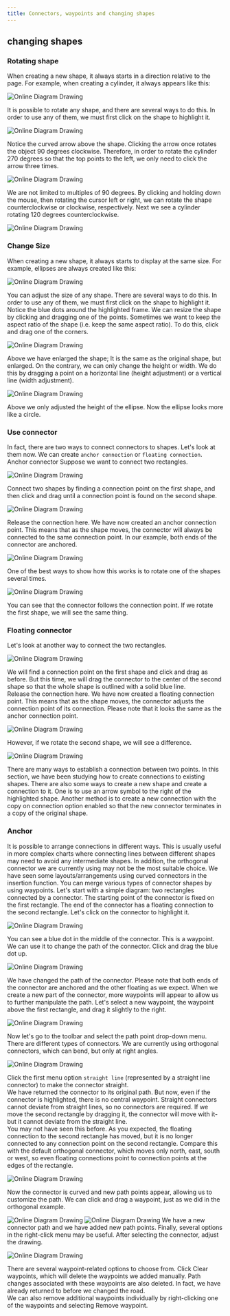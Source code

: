 ```yaml
---
title: Connectors, waypoints and changing shapes
---
```


##	changing shapes

### Rotating shape

When creating a new shape, it always starts in a direction relative to the page. For example, when creating a cylinder, it always appears like this:
 
![Online Diagram Drawing](/public/themes/freedgo/link_draw.png "Connectors, waypoints and changing shapes")   

It is possible to rotate any shape, and there are several ways to do this. In order to use any of them, we must first click on the shape to highlight it.


![Online Diagram Drawing](/public/themes/freedgo/link_draw1.png "Connectors, waypoints and changing shapes")   

Notice the curved arrow above the shape.
Clicking the arrow once rotates the object 90 degrees clockwise. Therefore, in order to rotate the cylinder 270 degrees so that the top points to the left, we only need to click the arrow three times.
 
![Online Diagram Drawing](/public/themes/freedgo/link_draw3.png "Connectors, waypoints and changing shapes") 

We are not limited to multiples of 90 degrees. 
By clicking and holding down the mouse, then rotating the cursor left or right, we can rotate the shape counterclockwise or clockwise, respectively. Next we see a cylinder rotating 120 degrees counterclockwise.


 ![Online Diagram Drawing](/public/themes/freedgo/link_draw4.png "Connectors, waypoints and changing shapes") 

###	Change Size

When creating a new shape, it always starts to display at the same size. For example, ellipses are always created like this:

![Online Diagram Drawing](/public/themes/freedgo/link_draw5.png "Connectors, waypoints and changing shapes") 
 
You can adjust the size of any shape. There are several ways to do this. 
In order to use any of them, we must first click on the shape to highlight it. 
Notice the blue dots around the highlighted frame. We can resize the shape by clicking and dragging one of the points. 
Sometimes we want to keep the aspect ratio of the shape (i.e. keep the same aspect ratio). 
To do this, click and drag one of the corners.
 
 ![Online Diagram Drawing](/public/themes/freedgo/link_draw6.png "Connectors, waypoints and changing shapes") 
 
Above we have enlarged the shape; It is the same as the original shape, but enlarged. 
On the contrary, we can only change the height or width. We do this by dragging a point on a horizontal line (height adjustment) or a vertical line (width adjustment).

 ![Online Diagram Drawing](/public/themes/freedgo/link_draw7.png "Connectors, waypoints and changing shapes") 

Above we only adjusted the height of the ellipse. Now the ellipse looks more like a circle.

###	Use connector
In fact, there are two ways to connect connectors to shapes.
 Let's look at them now. We can create `anchor connection` or `floating connection`.  Anchor connector  Suppose we want to connect two rectangles.


![Online Diagram Drawing](/public/themes/freedgo/link_draw8.png "Connectors, waypoints and changing shapes") 
 
Connect two shapes by finding a connection point on the first shape, and then click and drag until a connection point is found on the second shape.
 
 ![Online Diagram Drawing](/public/themes/freedgo/link_draw9.png "Connectors, waypoints and changing shapes") 

Release the connection here.
 We have now created an anchor connection point. 
 This means that as the shape moves, the connector will always be connected to the same connection point. 
 In our example, both ends of the connector are anchored.

![Online Diagram Drawing](/public/themes/freedgo/link_draw10.png "Connectors, waypoints and changing shapes") 
 
One of the best ways to show how this works is to rotate one of the shapes several times.
 
![Online Diagram Drawing](/public/themes/freedgo/link_draw11.png "Connectors, waypoints and changing shapes") 


You can see that the connector follows the connection point. If we rotate the first shape, we will see the same thing.

###	Floating connector

Let's look at another way to connect the two rectangles.

 ![Online Diagram Drawing](/public/themes/freedgo/link_draw12.png "Connectors, waypoints and changing shapes") 

We will find a connection point on the first shape and click and drag as before. But this time, we will drag the connector to the center of the second shape so that the whole shape is outlined with a solid blue line.   
Release the connection here. We have now created a floating connection point. This means that as the shape moves, the connector adjusts the connection point of its connection. Please note that it looks the same as the anchor connection point.
 
 ![Online Diagram Drawing](/public/themes/freedgo/link_draw13.png "Connectors, waypoints and changing shapes") 
 
However, if we rotate the second shape, we will see a difference.
 
 
 ![Online Diagram Drawing](/public/themes/freedgo/link_draw14.png "Connectors, waypoints and changing shapes") 

There are many ways to establish a connection between two points. In this section, we have been studying how to create connections to existing shapes. There are also some ways to create a new shape and create a connection to it. 
One is to use an arrow symbol to the right of the highlighted shape. 
Another method is to create a new connection with the copy on connection option enabled so that the new connector terminates in a copy of the original shape.

###	Anchor
It is possible to arrange connections in different ways. This is usually useful in more complex charts where connecting lines between different shapes may need to avoid any intermediate shapes. In addition, the orthogonal connector we are currently using may not be the most suitable choice. We have seen some layouts/arrangements using curved connectors in the insertion function. 
You can merge various types of connector shapes by using waypoints. 
 Let's start with a simple diagram: two rectangles connected by a connector. The starting point of the connector is fixed on the first rectangle. The end of the connector has a floating connection to the second rectangle. Let's click on the connector to highlight it.
 
 ![Online Diagram Drawing](/public/themes/freedgo/link_draw15.png "Connectors, waypoints and changing shapes") 
  
You can see a blue dot in the middle of the connector. This is a waypoint. We can use it to change the path of the connector. Click and drag the blue dot up.

 ![Online Diagram Drawing](/public/themes/freedgo/link_draw16.png "Connectors, waypoints and changing shapes") 

We have changed the path of the connector. Please note that both ends of the connector are anchored and the other floating as we expect. When we create a new part of the connector, more waypoints will appear to allow us to further manipulate the path. 
Let's select a new waypoint, the waypoint above the first rectangle, and drag it slightly to the right.

 
![Online Diagram Drawing](/public/themes/freedgo/link_draw17.png "Connectors, waypoints and changing shapes") 


Now let's go to the toolbar and select the path point drop-down menu. There are different types of connectors. We are currently using orthogonal connectors, which can bend, but only at right angles.

 
  ![Online Diagram Drawing](/public/themes/freedgo/link_draw18.png "Connectors, waypoints and changing shapes") 

Click the first menu option `straight line` (represented by a straight line connector) to make the connector straight.  
We have returned the connector to its original path. 
But now, even if the connector is highlighted, there is no central waypoint. Straight connectors cannot deviate from straight lines, so no connectors are required. 
If we move the second rectangle by dragging it, the connector will move with it-but it cannot deviate from the straight line.  
You may not have seen this before. 
As you expected, the floating connection to the second rectangle has moved, but it is no longer connected to any connection point on the second rectangle. Compare this with the default orthogonal connector, which moves only north, east, south or west, so even floating connections point to connection points at the edges of the rectangle.

![Online Diagram Drawing](/public/themes/freedgo/link_draw19.png "Connectors, waypoints and changing shapes") 
 
Now the connector is curved and new path points appear, allowing us to customize the path. We can click and drag a waypoint, just as we did in the orthogonal example.
 
 ![Online Diagram Drawing](/public/themes/freedgo/link_draw20.png "Connectors, waypoints and changing shapes") 
  ![Online Diagram Drawing](/public/themes/freedgo/link_draw21.png "Connectors, waypoints and changing shapes") 
We have a new connector path and we have added new path points.  Finally, several options in the right-click menu may be useful. After selecting the connector, adjust the drawing.

 ![Online Diagram Drawing](/public/themes/freedgo/link_draw22.png "Connectors, waypoints and changing shapes") 
  
There are several waypoint-related options to choose from. Click Clear waypoints, which will delete the waypoints we added manually. Path changes associated with these waypoints are also deleted. In fact, we have already returned to before we changed the road.   
We can also remove additional waypoints individually by right-clicking one of the waypoints and selecting Remove waypoint.